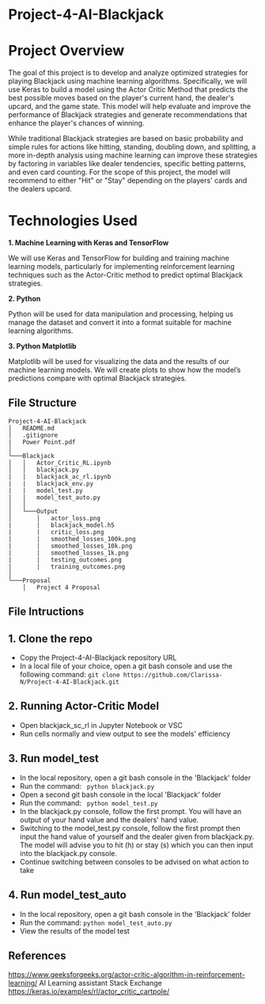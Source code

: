 # Project-4-AI-Blackjack

# Project Overview

The goal of this project is to develop and analyze optimized strategies for playing Blackjack using machine learning algorithms. Specifically, we will use Keras to build a model using the Actor Critic Method that predicts the best possible moves based on the player's current hand, the dealer's upcard, and the game state. This model will help evaluate and improve the performance of Blackjack strategies and generate recommendations that enhance the player's chances of winning.

While traditional Blackjack strategies are based on basic probability and simple rules for actions like hitting, standing, doubling down, and splitting, a more in-depth analysis using machine learning can improve these strategies by factoring in variables like dealer tendencies, specific betting patterns, and even card counting. For the scope of this project, the model will recommend to either "Hit" or "Stay" depending on the players' cards and the dealers upcard.

# Technologies Used

  **1. Machine Learning with Keras and TensorFlow**
  
 We will use Keras and TensorFlow for building and training machine learning models, particularly for implementing reinforcement learning techniques such as the Actor-Critic method to predict optimal Blackjack strategies.

  **2. Python**
  
 Python will be used for data manipulation and processing, helping us manage the dataset and convert it into a format suitable for machine learning algorithms.

  **3. Python Matplotlib**
  
 Matplotlib will be used for visualizing the data and the results of our machine learning models. We will create plots to show how the model’s predictions compare with optimal Blackjack strategies.

 ## File Structure

```
Project-4-AI-Blackjack
│   README.md
│   .gitignore
|   Power Point.pdf    
│
└───Blackjack
│   │   Actor_Critic_RL.ipynb
│   │   blackjack.py
|   |   blackjack_ac_rl.ipynb
|   |   blackjack_env.py
|   |   model_test.py
|   |   model_test_auto.py
│   │
│   └───Output
│       │   actor_loss.png
|       |   blackjack_model.h5
|       |   critic_loss.png
|       |   smoothed_losses_100k.png
|       |   smoothed_losses_10k.png
|       |   smoothed_losses_1k.png
|       |   testing_outcomes.png
|       |   training_outcomes.png
│   
└───Proposal
    │   Project 4 Proposal
```

## File Intructions ##

## 1. Clone the repo ##
 - Copy the Project-4-AI-Blackjack repository URL
 - In a local file of your choice, open a git bash console and use the following command:
   ``` git clone https://github.com/Clarissa-N/Project-4-AI-Blackjack.git ```

## 2. Running Actor-Critic Model ##
 - Open blackjack_sc_rl in Jupyter Notebook or VSC
 - Run cells normally and view output to see the models' efficiency

## 3. Run model_test ##
- In the local repository, open a git bash console in the 'Blackjack' folder
- Run the command: ``` python blackjack.py```
- Open a second git bash console in the local 'Blackjack' folder
- Run the command: ``` python model_test.py```
- In the blackjack.py console, follow the first prompt. You will have an output of your hand value and the dealers' hand value.
- Switching to the model_test.py console, follow the first prompt then input the hand value of yourself and the dealer given from blackjack.py. The model will advise you to hit (h) or stay (s) which you can then input into the blackjack.py console.
- Continue switching between consoles to be advised on what action to take

## 4. Run model_test_auto ##
- In the local repository, open a git bash console in the 'Blackjack' folder
- Run the command: ```python model_test_auto.py```
- View the results of the model test


## References ##
https://www.geeksforgeeks.org/actor-critic-algorithm-in-reinforcement-learning/
AI Learning assistant 
Stack Exchange
https://keras.io/examples/rl/actor_critic_cartpole/
